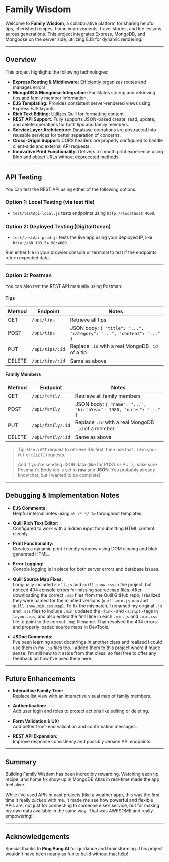 # Family Wisdom

Welcome to **Family Wisdom**, a collaborative platform for sharing helpful tips, cherished recipes, home improvements, travel stories, and life lessons across generations. This project integrates Express, MongoDB, and Mongoose on the server side, utilizing EJS for dynamic rendering.

---

## Overview

This project highlights the following technologies:
- **Express Routing & Middleware:** Efficiently organizes routes and manages errors.
- **MongoDB & Mongoose Integration:** Facilitates storing and retrieving tips and family member information.
- **EJS Templating:** Provides consistent server-rendered views using Express EJS layouts.
- **Rich Text Editing:** Utilizes Quill for formatting content.
- **REST API Support:** Fully supports JSON-based create, read, update, and delete operations for both tips and family members.
- **Service Layer Architecture:** Database operations are abstracted into reusable services for better separation of concerns.
- **Cross-Origin Support:** CORS headers are properly configured to handle client-side and external API requests.
- **Innovative Print Functionality:** Delivers a smooth print experience using Blob and object URLs without deprecated methods.

---

## API Testing

You can test the REST API using either of the following options:

### Option 1: Local Testing (via test file)

- `test/testApi-local.js` tests endpoints using `http://localhost:4000`.

### Option 2: Deployed Testing (DigitalOcean)

- `test/testApi-prod.js` tests the live app using your deployed IP, like `http://68.183.54.98:4000`.

Run either file in your browser console or terminal to test if the endpoints return expected data.

---

### Option 3: Postman

You can also test the REST API manually using Postman:

#### Tips

| Method | Endpoint                  | Notes                                                                 |
|--------|---------------------------|-----------------------------------------------------------------------|
| GET    | `/api/tips`               | Retrieve all tips                                                    |
| POST   | `/api/tips`               | JSON body: `{ "title": "...", "category": "...", "content": "..." }` |
| PUT    | `/api/tips/:id`           | Replace `:id` with a real MongoDB `_id` of a tip                      |
| DELETE | `/api/tips/:id`           | Same as above                                                        |

#### Family Members

| Method | Endpoint                    | Notes                                                                     |
|--------|-----------------------------|---------------------------------------------------------------------------|
| GET    | `/api/family`               | Retrieve all family members                                               |
| POST   | `/api/family`               | JSON body: `{ "name": "...", "birthYear": 1980, "notes": "..." }`         |
| PUT    | `/api/family/:id`           | Replace `:id` with a real MongoDB `_id` of a member                       |
| DELETE | `/api/family/:id`           | Same as above                                                             |

> Tip: Use a `GET` request to retrieve IDs first, then use that `_id` in your `PUT` or `DELETE` requests.  
>
> And if you're sending JSON data (like for POST or PUT), make sure Postman's Body tab is set to **raw** and **JSON**. You probably already know that, but I wanted to be complete!
---

## Debugging & Implementation Notes

- **EJS Comments:**  
  Helpful internal notes using `<% /* */ %>` throughout templates.

- **Quill Rich Text Editor:**  
  Configured to work with a hidden input for submitting HTML content cleanly.

- **Print Functionality:**  
  Creates a dynamic print-friendly window using DOM cloning and blob-generated HTML.

- **Error Logging:**  
  Console logging is in place for both server errors and database issues.

- **Quill Source Map Fixes:**  
  I originally included `quill.js` and `quill.snow.css` in the project, but noticed 404 console errors for missing source map files. After downloading the correct `.map` files from the Quill GitHub repo, I realized they were named for the minified versions (`quill.min.js.map` and `quill.snow.min.css.map`). To fix the mismatch, I renamed my original `.js` and `.css` files to include `.min`, updated the `<link>` and `<script>` tags in `layout.ejs`, and also edited the final line in each `.min.js` and `.min.css` file to point to the correct `.map` filename. That resolved the 404 errors and properly loaded source maps in DevTools.

- **JSDoc Comments:**  
  I’ve been learning about docstrings in another class and realized I could use them in my `.js` files too. I added them to this project where it made sense. I’m still new to it aside from that class, so feel free to offer any feedback on how I’ve used them here.
  
---

## Future Enhancements

- **Interactive Family Tree:**  
  Replace list view with an interactive visual map of family members.

- **Authentication:**  
  Add user login and roles to protect actions like editing or deleting.

- **Form Validation & UX:**  
  Add better front-end validation and confirmation messages.

- **REST API Expansion:**  
  Improve response consistency and possibly version API endpoints.

---

## Summary

Building Family Wisdom has been incredibly rewarding. Watching each tip, recipe, and home fix show up in MongoDB Atlas in real-time made the app feel alive. 

While I’ve used APIs in past projects (like a weather app), this was the first time it really *clicked* with me.  It made me see how powerful and flexible APIs are, not just for connecting to someone else’s service, but for making *my own* data available in the same way. That was AWESOME and really empowering!!

---

## Acknowledgements

Special thanks to **Ping Pong AI** for guidance and brainstorming. This project wouldn't have been nearly as fun to build without that help!


